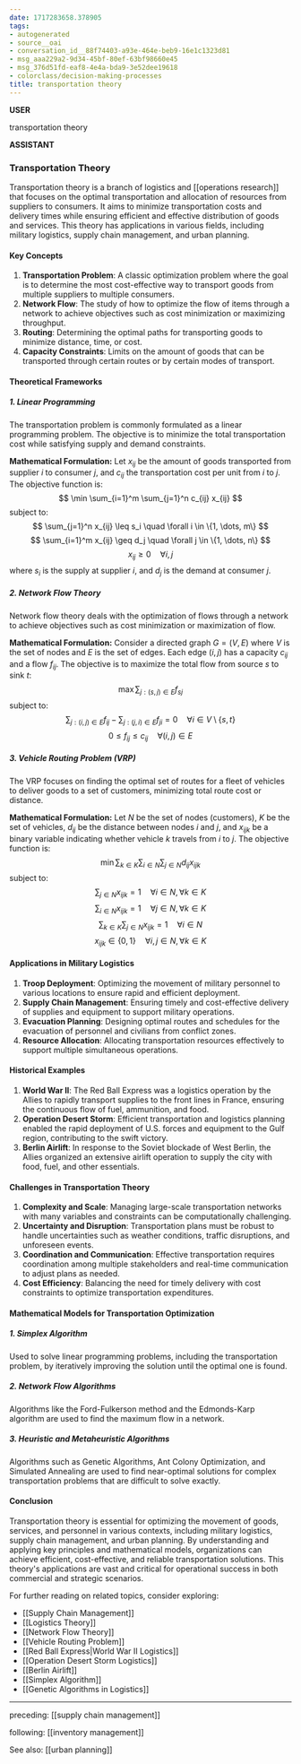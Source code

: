 ```yaml
---
date: 1717283658.378905
tags:
- autogenerated
- source__oai
- conversation_id__88f74403-a93e-464e-beb9-16e1c1323d81
- msg_aaa229a2-9d34-45bf-80ef-63bf98660e45
- msg_376d51fd-eaf8-4e4a-bda9-3e52dee19618
- colorclass/decision-making-processes
title: transportation theory
---
```


**USER**

transportation theory


**ASSISTANT**

### Transportation Theory

Transportation theory is a branch of logistics and [[operations research]] that focuses on the optimal transportation and allocation of resources from suppliers to consumers. It aims to minimize transportation costs and delivery times while ensuring efficient and effective distribution of goods and services. This theory has applications in various fields, including military logistics, supply chain management, and urban planning.

#### Key Concepts

1. **Transportation Problem**: A classic optimization problem where the goal is to determine the most cost-effective way to transport goods from multiple suppliers to multiple consumers.
2. **Network Flow**: The study of how to optimize the flow of items through a network to achieve objectives such as cost minimization or maximizing throughput.
3. **Routing**: Determining the optimal paths for transporting goods to minimize distance, time, or cost.
4. **Capacity Constraints**: Limits on the amount of goods that can be transported through certain routes or by certain modes of transport.

#### Theoretical Frameworks

##### 1. Linear Programming
The transportation problem is commonly formulated as a linear programming problem. The objective is to minimize the total transportation cost while satisfying supply and demand constraints.

**Mathematical Formulation:**
Let $x_{ij}$ be the amount of goods transported from supplier $i$ to consumer $j$, and $c_{ij}$ the transportation cost per unit from $i$ to $j$. The objective function is:
$$
\min \sum_{i=1}^m \sum_{j=1}^n c_{ij} x_{ij}
$$
subject to:
$$
\sum_{j=1}^n x_{ij} \leq s_i \quad \forall i \in \{1, \dots, m\}
$$
$$
\sum_{i=1}^m x_{ij} \geq d_j \quad \forall j \in \{1, \dots, n\}
$$
$$
x_{ij} \geq 0 \quad \forall i, j
$$
where $s_i$ is the supply at supplier $i$, and $d_j$ is the demand at consumer $j$.

##### 2. Network Flow Theory
Network flow theory deals with the optimization of flows through a network to achieve objectives such as cost minimization or maximization of flow.

**Mathematical Formulation:**
Consider a directed graph $G = (V, E)$ where $V$ is the set of nodes and $E$ is the set of edges. Each edge $(i, j)$ has a capacity $c_{ij}$ and a flow $f_{ij}$. The objective is to maximize the total flow from source $s$ to sink $t$:
$$
\max \sum_{j:(s,j) \in E} f_{sj}
$$
subject to:
$$
\sum_{j:(i,j) \in E} f_{ij} - \sum_{j:(j,i) \in E} f_{ji} = 0 \quad \forall i \in V \setminus \{s, t\}
$$
$$
0 \leq f_{ij} \leq c_{ij} \quad \forall (i, j) \in E
$$

##### 3. Vehicle Routing Problem (VRP)
The VRP focuses on finding the optimal set of routes for a fleet of vehicles to deliver goods to a set of customers, minimizing total route cost or distance.

**Mathematical Formulation:**
Let $N$ be the set of nodes (customers), $K$ be the set of vehicles, $d_{ij}$ be the distance between nodes $i$ and $j$, and $x_{ijk}$ be a binary variable indicating whether vehicle $k$ travels from $i$ to $j$. The objective function is:
$$
\min \sum_{k \in K} \sum_{i \in N} \sum_{j \in N} d_{ij} x_{ijk}
$$
subject to:
$$
\sum_{j \in N} x_{ijk} = 1 \quad \forall i \in N, \forall k \in K
$$
$$
\sum_{i \in N} x_{ijk} = 1 \quad \forall j \in N, \forall k \in K
$$
$$
\sum_{k \in K} \sum_{j \in N} x_{ijk} = 1 \quad \forall i \in N
$$
$$
x_{ijk} \in \{0, 1\} \quad \forall i, j \in N, \forall k \in K
$$

#### Applications in Military Logistics

1. **Troop Deployment**: Optimizing the movement of military personnel to various locations to ensure rapid and efficient deployment.
2. **Supply Chain Management**: Ensuring timely and cost-effective delivery of supplies and equipment to support military operations.
3. **Evacuation Planning**: Designing optimal routes and schedules for the evacuation of personnel and civilians from conflict zones.
4. **Resource Allocation**: Allocating transportation resources effectively to support multiple simultaneous operations.

#### Historical Examples

1. **World War II**: The Red Ball Express was a logistics operation by the Allies to rapidly transport supplies to the front lines in France, ensuring the continuous flow of fuel, ammunition, and food.
2. **Operation Desert Storm**: Efficient transportation and logistics planning enabled the rapid deployment of U.S. forces and equipment to the Gulf region, contributing to the swift victory.
3. **Berlin Airlift**: In response to the Soviet blockade of West Berlin, the Allies organized an extensive airlift operation to supply the city with food, fuel, and other essentials.

#### Challenges in Transportation Theory

1. **Complexity and Scale**: Managing large-scale transportation networks with many variables and constraints can be computationally challenging.
2. **Uncertainty and Disruption**: Transportation plans must be robust to handle uncertainties such as weather conditions, traffic disruptions, and unforeseen events.
3. **Coordination and Communication**: Effective transportation requires coordination among multiple stakeholders and real-time communication to adjust plans as needed.
4. **Cost Efficiency**: Balancing the need for timely delivery with cost constraints to optimize transportation expenditures.

#### Mathematical Models for Transportation Optimization

##### 1. Simplex Algorithm
Used to solve linear programming problems, including the transportation problem, by iteratively improving the solution until the optimal one is found.

##### 2. Network Flow Algorithms
Algorithms like the Ford-Fulkerson method and the Edmonds-Karp algorithm are used to find the maximum flow in a network.

##### 3. Heuristic and Metaheuristic Algorithms
Algorithms such as Genetic Algorithms, Ant Colony Optimization, and Simulated Annealing are used to find near-optimal solutions for complex transportation problems that are difficult to solve exactly.

#### Conclusion

Transportation theory is essential for optimizing the movement of goods, services, and personnel in various contexts, including military logistics, supply chain management, and urban planning. By understanding and applying key principles and mathematical models, organizations can achieve efficient, cost-effective, and reliable transportation solutions. This theory's applications are vast and critical for operational success in both commercial and strategic scenarios.

For further reading on related topics, consider exploring:
- [[Supply Chain Management]]
- [[Logistics Theory]]
- [[Network Flow Theory]]
- [[Vehicle Routing Problem]]
- [[Red Ball Express|World War II Logistics]]
- [[Operation Desert Storm Logistics]]
- [[Berlin Airlift]]
- [[Simplex Algorithm]]
- [[Genetic Algorithms in Logistics]]


---

preceding: [[supply chain management]]  


following: [[inventory management]]

See also: [[urban planning]]